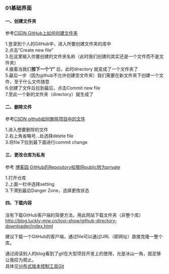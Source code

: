 ### 01基础界面


#### 一、创建文件夹  
参考[CSDN GitHub上如何创建文件夹](https://blog.csdn.net/y_bccl27/article/details/87980986)

1.登录到个人的GitHub中，进入所要创建文件夹的库中  
2.点击“Create new file”  
3.在这里输入你要创建的文件夹名称（此时我们创建的其实还是一个文件而不是文件夹）  
4.接着当我们**按下一个“/”** 后，此时directory 就变成了一个文件夹了  
5.最后一步（因为github不允许创建空文件夹）我们需要在新文件夹下创建一个文件，至于什么文件随意  
 6.创建了文件后拉到最后，点击Commit new file  
 7.至此一个新的文件夹（directory）就生成了

 #### 二、删除文件
 参考[CSDN github如何删除项目中的文件](https://blog.csdn.net/weixin_45574815/article/details/115231162)

1.进入想要删除的文件  
2.右上角省略号…处选择delete file  
3.将file下拉到最下面进行commit change  

#### 三、更改仓库为私有
参考 [博客园 GitHub的Repository权限将public转为private](https://www.cnblogs.com/tangjian07/p/10582127.html)

1.打开仓库  
2.上面一栏中选择setting  
3.下滑到最后Danger Zone，选择更改状态

#### 四、下载内容
没有下载GitHub客户端的简便方法，用此网站下载文件夹（非整个库）<http://blog.luckly-mjw.cn/tool-show/github-directory-downloader/index.html>

建议下载一个GitHub的客户端，通过file可以通过URL（即网址）直接克隆一整个库。

通过阅读别人的blog看到了git在大型项目开发上的使用，光是冰山一角，就足够让我叹为观止。  
具体见[分布式版本控制工具Git](https://a-hlx.github.io/cornerstone/Git/Git%28%E5%88%86%E5%B8%83%E5%BC%8F%E7%89%88%E6%9C%AC%E6%8E%A7%E5%88%B6%E5%B7%A5%E5%85%B7%29/)
